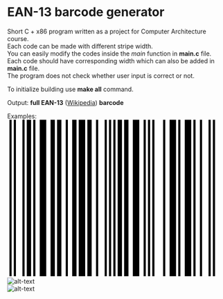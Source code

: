 # EAN-13 barcode generator

Short C + x86 program written as a project for Computer Architecture course.<br />
Each code can be made with different stripe width.<br />
You can easily modify the codes inside the *main* function in **main.c** file.<br />
Each code should have corresponding width which can also be added in **main.c** file.<br />
The program does not check whether user input is correct or not.<br />

To initialize building use **make all** command.<br />

Output: **full EAN-13** ([Wikipedia](https://en.wikipedia.org/wiki/International_Article_Number)) **barcode**<br />

Examples:<br />
![alt-text](https://github.com/tedtheripper/EAN13-generator-Cx86/blob/master/img/barcode1.bmp "Result barcode1")<br />
![alt-text](https://github.com/tedtheripper/EAN13-generator-mips/blob/master/img/barcode2.bmp "Result barcode2")<br />
![alt-text](https://github.com/tedtheripper/EAN13-generator-mips/blob/master/img/barcode3.bmp "Result barcode3")<br />